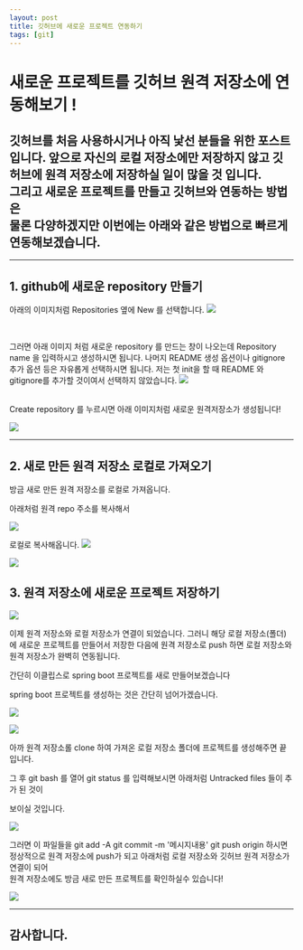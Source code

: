```yaml
---
layout: post
title: 깃허브에 새로운 프로젝트 연동하기 
tags: [git]
---
```


# 새로운 프로젝트를 깃허브 원격 저장소에 연동해보기 !

깃허브를 처음 사용하시거나 아직 낯선 분들을 위한 포스트입니다.
앞으로 자신의 로컬 저장소에만 저장하지 않고 깃허브에 원격 저장소에 
저장하실 일이 많을 것 입니다. <br>
그리고 새로운 프로젝트를 만들고 깃허브와 연동하는 방법은 <br>
물론 다양하겠지만 이번에는 아래와 같은 방법으로 빠르게 연동해보겠습니다. <br>
---
---

## 1. github에 새로운 repository 만들기

아래의 이미지처럼 Repositories 옆에 New 를 선택합니다.
![](/images/2019-9-23/1.JPG)

<br>

그러면 아래 이미지 처럼 새로운 repository 를 만드는 창이 나오는데
Repository name 을 입력하시고 생성하시면 됩니다.
나머지 README 생성 옵션이나 gitignore 추가 옵션 등은 자유롭게 선택하시면 됩니다.
저는 첫 init을 할 때 README 와 gitignore를 추가할 것이여서 선택하지 않았습니다. 
![](/images/2019-9-23/2.JPG)

<br>
Create repository 를 누르시면 아래 이미지처럼 새로운 원격저장소가 생성됩니다!

![](/images/2019-9-23/3.JPG)

---

## 2. 새로 만든 원격 저장소 로컬로 가져오기
방금 새로 만든 원격 저장소를 로컬로 가져옵니다.

아래처럼 원격 repo 주소를 복사해서

![](/images/2019-9-23/4.JPG)

로컬로 복사해옵니다.
![](/images/2019-9-23/5.JPG)

![](/images/2019-9-23/6.JPG)

## 3. 원격 저장소에 새로운 프로젝트 저장하기
![](/images/2019-9-23/7.JPG)

이제 원격 저장소와 로컬 저장소가 연결이 되었습니다.
그러니 해당 로컬 저장소(폴더)에 새로운 프로젝트를 만들어서
저장한 다음에 원격 저장소로 push 하면 로컬 저장소와
원격 저장소가 완벽히 연동됩니다.

간단히 이클립스로 spring boot 프로젝트를 새로 만들어보겠습니다

spring boot 프로젝트를 생성하는 것은 간단히 넘어가겠습니다.

![](/images/2019-9-23/8.JPG)

![](/images/2019-9-23/10.JPG)

아까 원격 저장소롤 clone 하여 가져온 로컬 저장소 폴더에
프로젝트를 생성해주면 끝입니다.

그 후 git bash 를 열어 git status 를 입력해보시면 아래처럼
Untracked files 들이 추가 된 것이

 보이실 것입니다.

![](/images/2019-9-23/11.JPG)

그러면 이 파일들을
git add -A
git commit -m '메시지내용'
git push origin
하시면 정상적으로 원격 저장소에 push가 되고 
아래처럼 로컬 저장소와 깃허브 원격 저장소가 연결이 되어 <br/> 
원격 저장소에도 방금 새로 만든 프로젝트를 확인하실수 있습니다!

![](/images/2019-9-23/12.JPG)

---

## 감사합니다.






